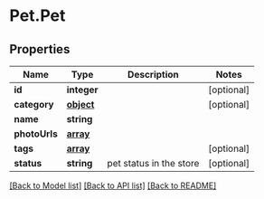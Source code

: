 # Pet.Pet
## Properties

Name | Type | Description | Notes
------------ | ------------- | ------------- | -------------
**id** | **integer** |  | [optional] 
**category** | [**object**](.md) |  | [optional] 
**name** | **string** |  | 
**photoUrls** | [**array**](.md) |  | 
**tags** | [**array**](.md) |  | [optional] 
**status** | **string** | pet status in the store | [optional] 

[[Back to Model list]](../README.md#documentation-for-models) [[Back to API list]](../README.md#documentation-for-api-endpoints) [[Back to README]](../README.md)

